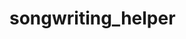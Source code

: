 # songwriting_helper

<!-- chord_progressions - show chord progressions for any key

verse_to_chorus - suggest options for chorus chords & chord progressions

to read about: 
Cadences for sense of resolution (ex. authentic cadence (V-I) or plagal cadence (IV-I)) --->